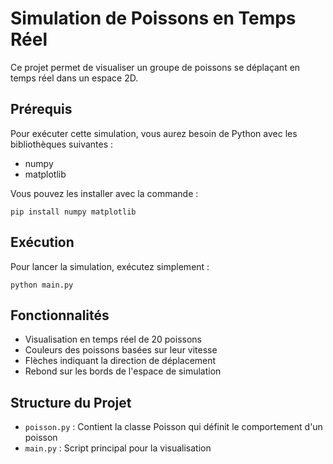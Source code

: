 # Simulation de Poissons en Temps Réel

Ce projet permet de visualiser un groupe de poissons se déplaçant en temps réel dans un espace 2D.

## Prérequis

Pour exécuter cette simulation, vous aurez besoin de Python avec les bibliothèques suivantes :
- numpy
- matplotlib

Vous pouvez les installer avec la commande :
```
pip install numpy matplotlib
```

## Exécution

Pour lancer la simulation, exécutez simplement :
```
python main.py
```

## Fonctionnalités

- Visualisation en temps réel de 20 poissons
- Couleurs des poissons basées sur leur vitesse
- Flèches indiquant la direction de déplacement
- Rebond sur les bords de l'espace de simulation

## Structure du Projet

- `poisson.py` : Contient la classe Poisson qui définit le comportement d'un poisson
- `main.py` : Script principal pour la visualisation 